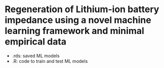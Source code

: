 # Regeneration of Lithium-ion battery impedance using a novel machine learning framework and minimal empirical data

- .rds: saved ML models
-  .R: code to train and test ML models